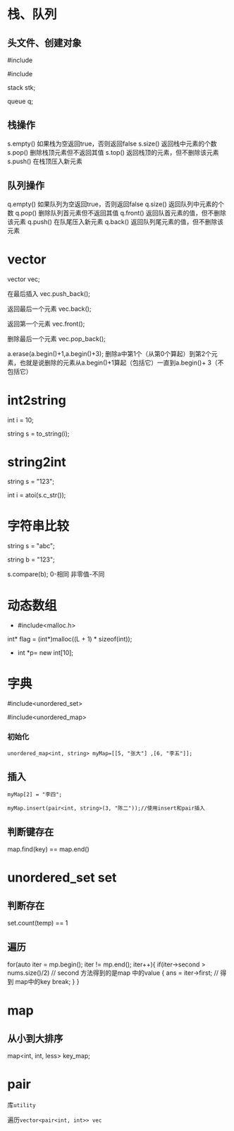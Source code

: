 # 栈、队列

## 头文件、创建对象

#include<stack>

\#include<queue>

stack<int> stk;

queue<int> q;

## 栈操作

s.empty()               如果栈为空返回true，否则返回false
s.size()                返回栈中元素的个数
s.pop()                 删除栈顶元素但不返回其值
s.top()                 返回栈顶的元素，但不删除该元素
s.push()                在栈顶压入新元素

## 队列操作

q.empty()               如果队列为空返回true，否则返回false
q.size()                返回队列中元素的个数
q.pop()                删除队列首元素但不返回其值
q.front()              返回队首元素的值，但不删除该元素
q.push()                在队尾压入新元素
q.back()                返回队列尾元素的值，但不删除该元素



# vector

vector<int> vec;

在最后插入 vec.push_back();

返回最后一个元素 vec.back();

返回第一个元素 vec.front();

删除最后一个元素 vec.pop_back();

a.erase(a.begin()+1,a.begin()+3);  删除a中第1个（从第0个算起）到第2个元素，也就是说删除的元素从a.begin()+1算起（包括它）一直到a.begin()+         3（不包括它）




# int2string

int i = 10;

string s = to_string(i);



# string2int

string s = "123";

int i = atoi(s.c_str());



# 字符串比较

string s = "abc";

string b = "123";

s.compare(b); 0-相同 非零值-不同



# 动态数组

- #include<malloc.h>

int* flag = (int*)malloc((L + 1) * sizeof(int));

- int *p= new int\[10\];



# 字典

#include<unordered_set>

#include<unordered_map>

### 初始化

```
unordered_map<int, string> myMap=[[5, "张大"] ,[6, "李五"]];
```

## 插入

```
myMap[2] = "李四";

myMap.insert(pair<int, string>(3, "陈二"));//使用insert和pair插入
```

## 判断键存在

map.find(key) == map.end()

# unordered_set<int> set

## 判断存在 

set.count(temp) == 1

## 遍历

for(auto iter = mp.begin(); iter != mp.end(); iter++){
	  if(iter->second > nums.size()/2)   // second 方法得到的是map 中的value
	       {
	           ans = iter->first; // 得到 map中的key
	           break;
	       }
	   }
	   

# map

## 从小到大排序

map<int, int, less<int>> key_map;



# pair

库`utility`

遍历`vector<pair<int, int>> vec`

```c++

```



